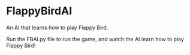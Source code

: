 # FlappyBirdAI
An AI that learns how to play Flappy Bird.

Run the FBAI.py file to run the game, and watch the AI learn how to play Flappy Bird!
